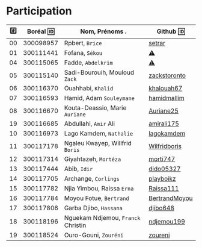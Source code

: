 # Participation

|:hash:| Boréal :id:| Nom, Prénoms .                     |  Github :id:                                          |
|------|------------|------------------------------------|-------------------------------------------------------| 
|   00 |  300098957 | Rpbert, `Brice`                    | [setrar](https://www.hackerrank.com/setrar)           |
|   01 |  300111441 | Fofana, `Sékou`                    | [:warning:](https://github.com/Sekou16)               |
|   04 |  300115065 | Fadde, `Abdelkrim`                 | [:warning:](https://github.com/fadde68)               |
|   05 |  300115140 | Sadi-Bourouih, Mouloud `Zack`      | [zackstoronto](https://www.hackerrank.com/zackstoronto) |
|   06 |  300116370 | Ouahhabi, `Khalid`                 | [khalouah67](https://www.hackerrank.com/khalouah67)               |
|   07 |  300116593 | Hamid, Adam `Souleymane`           | [hamidmallim](https://github.com/hamidmallim)         |
|   08 |  300116670 | Kouta-Deassio, Marie `Auriane`     | [Auriane25](https://github.com/Auriane25)             |
|   19 |  300116685 | Abdullahi, `Amir` Ali              | [amirali175](https://github.com/amirali175)           |
|   10 |  300116973 | Lago Kamdem, `Nathalie`            | [lagokamdem](https://github.com/lagokamdem)           |
|   11 |  300117178 | Ngaleu Kwayep, Willfrid `Boris`    | [Wilfridboris](https://github.com/Wilfridboris)       |
|   12 |  300117314 | Giyahtazeh, `Mortéza`              | [morti747](https://github.com/morti747)               |
|   13 |  300117444 | Abib, `Idir`                       | [dido05327](https://github.com/dido05327)             |
|   14 |  300117705 | Archange, `Corlings`               | [playboikz](https://github.com/playboikz)             |
|   15 |  300117782 | Njia Yimbou, Raissa `Erna`         | [Raissa111](https://github.com/Raissa111)             |
|   16 |  300117784 | Moyou Fotue, `Bertrand`            | [BertrandMoyou](https://github.com/BertrandMoyou)     |
|   17 |  300117806 | Garba Djibo, `Hassana`             | [djibo648](https://github.com/djibo648)               |
|   18 |  300118196 | Nguekam Ndjemou, `Franck` Christin | [ndjemou199](https://github.com/ndjemou199)           |
|   19 |  300118524 | Ouro-Gouni, `Zouréni`              | [zoureni](https://github.com/zoureni)                 |
